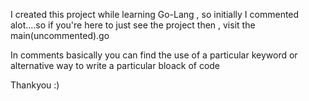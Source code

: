 I created this project while learning Go-Lang , so initially I commented alot....so if you're here to just see the project then , visit the main(uncommented).go


In comments basically you can find the use of a particular keyword or alternative way to write a particular bloack of code

Thankyou :)
